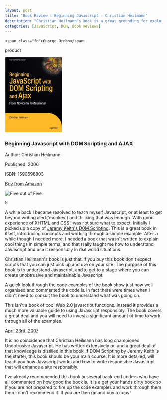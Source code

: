 ```yaml
--- 
layout: post
title: "Book Review : Beginning Javascript - Christian Heilmann"
description: "Christian Heilmann's book is a great grounding for exploring Javascript further. It covers best practice techniques and solutions to real world problems.  "
categories: [JavaScript, DOM, Book Reviews]
---
```

<span class="reviewer vcard" id="reviewer-vcard">

    <span class="fn">George Ornbo</span>

</span>

<span class="type">product</span>

<img src="/images/articles/beginning_js.jpg" class="right" alt="Beginning Javascript" title="Beginning Javascript" />

<h3 class="fn">Beginning Javascript with DOM Scripting and AJAX</h3>

<p>Author: Christian Heilmann</p>

<p>Published: 2006</p>

<p>ISBN: 1590596803</p>

<p><a href="http://www.amazon.com/Beginning-JavaScript-DOM-Scripting-Ajax/dp/1590596803">Buy from Amazon</a></p>

<img src="/images/books/five_stars.gif" title="Five out of Five" alt="Five out of Five" height="30" width="124" />

<span class="rating">5</span>

<div class="description">

<p>A while back I became resolved to teach myself Javascript, or at least to get beyond writing alert('monkey') and thinking that was enough. With good experience of XHTML and CSS I was not sure what to expect. Initially I picked up a copy of <a href="/journal/book_review_dom_scripting_jeremy_keith/">Jeremy Keith's DOM Scripting</a>. This is a great book in itself, introducing concepts and working through a simple example. After a while though I needed more. I needed a book that wasn't written to explain cool things in simple terms, and that really taught me how to understand Javascript and use it responsibly in real world situations. </p>

<p>Christian Heilmann's book is just that. If you buy this book don't expect scripts that you can just pick up and use on your site. The purpose of this book is to understand Javascript, and to get to a stage where you can create unobtrusive and maintainable Javascript.</p> 

<p>A quick look through the code examples of the book show just how well organised and commented the code is. In fact there were times when I didn't need to consult the book to understand what was going on. </p>

<p>This isn't a book of cool Web 2.0 javascript functions. Instead it provides a much more valuable guide to using Javascript responsibly. The book covers a great deal and you will need to invest a significant amount of time to work through all of the examples.</p> 
<abbr class="dtreviewed" title="20070424T1400">April 23rd, 2007</abbr>
<p>It is no coincidence that Christian Heilmann has long championed Unobtrusive Javascript. He has written extensively on and a great deal of that knowledge is distilled in this book. If DOM Scripting by Jeremy Keith is the starter, this book should be your main course. It is more detailed, will teach you how Javascript works and how to write responsible Javascript that will enhance a site responsibly. </p>

<p>I've already recommended this book to several back-end coders who have all commented on how good the book is. It is a get your hands dirty book so if you are not prepared to fire up the code examples and work through them then I don't recommend it. If you are then go and buy a copy! </p>

</div>
</div>


